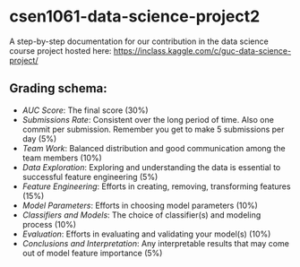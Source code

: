 # csen1061-data-science-project2
A step-by-step documentation for our contribution in the data science course project hosted here: https://inclass.kaggle.com/c/guc-data-science-project/

Grading schema:
---------------
- ​*AUC Score*​: The final score (30%)
- ​*Submissions Rate*​: Consistent over the long period of time. Also one commit per submission. Remember you get to make 5 submissions per day (5%)
- ​*Team Work*​: Balanced distribution and good communication among the team members (10%)
- ​*Data Exploration*​: Exploring and understanding the data is essential to successful feature engineering (5%)
- ​*Feature Engineering*​: Efforts in creating, removing, transforming features (15%)
- ​*Model Parameters*​: Efforts in choosing model parameters (10%)
- ​*Classifiers and Models*​: The choice of classifier(s) and modeling process (10%)
- ​*Evaluation*​: Efforts in evaluating and validating your model(s) (10%)
- ​*Conclusions and Interpretation*​: Any interpretable results that may come out of model feature importance (5%)